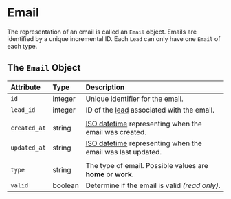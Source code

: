 # Email

The representation of an email is called an `Email` object. Emails are identified by a unique incremental ID.  Each `Lead` can only have one `Email` of each type.

## The `Email` Object

| **Attribute** | **Type** | **Description** |
| :--- | :--- | :--- |
| `id` | integer | Unique identifier for the email. |
| `lead_id` | integer | ID of the [lead](lead.md#the-lead-object) associated with the email. |
|  |  |  |
| `created_at` | string | [ISO datetime](https://en.wikipedia.org/wiki/ISO_8601) representing when the email was created. |
| `updated_at` | string | [ISO datetime](https://en.wikipedia.org/wiki/ISO_8601) representing when the email was last updated. |
|  |  |  |
| `type` | string | The type of email. Possible values are **home** or **work**. |
| `valid` | boolean | Determine if the email is valid _\(read only\)_. |


